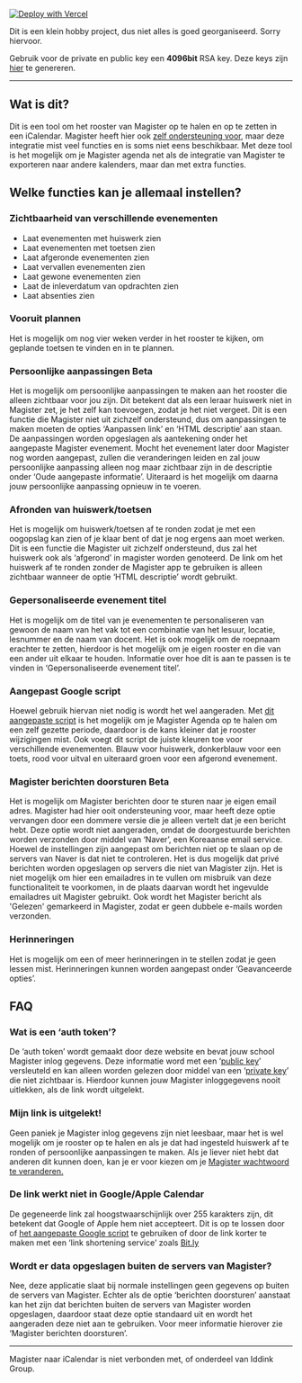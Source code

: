 [![Deploy with Vercel](https://vercel.com/button)](https://vercel.com/new/clone?repository-url=https%3A%2F%2Fgithub.com%2FHarryDeKat%2FmagIcal%2F&env=privateKey,publicKey&envDescription=Lees%20de%20readme%20op%20github%20voor%20meer%20informatie!!!&project-name=magister-naar-ical&repo-name=magIcal)

Dit is een klein hobby project, dus niet alles is goed georganiseerd. Sorry hiervoor. 

Gebruik voor de private en public key een **4096bit** RSA key. Deze keys zijn [hier](https://travistidwell.com/jsencrypt/demo/) te genereren.

---

Wat is dit?
-----------

Dit is een tool om het rooster van Magister op te halen en op te zetten in een iCalendar. Magister heeft hier ook [zelf ondersteuning voor](https://www.magister.nl/help/agenda-delen/), maar deze integratie mist veel functies en is soms niet eens beschikbaar. Met deze tool is het mogelijk om je Magister agenda net als de integratie van Magister te exporteren naar andere kalenders, maar dan met extra functies.

Welke functies kan je allemaal instellen?
-----------------------------------------

### Zichtbaarheid van verschillende evenementen

*   Laat evenementen met huiswerk zien
*   Laat evenementen met toetsen zien
*   Laat afgeronde evenementen zien
*   Laat vervallen evenementen zien
*   Laat gewone evenementen zien
*   Laat de inleverdatum van opdrachten zien
*   Laat absenties zien

### Vooruit plannen

Het is mogelijk om nog vier weken verder in het rooster te kijken, om geplande toetsen te vinden en in te plannen.

### Persoonlijke aanpassingen Beta

Het is mogelijk om persoonlijke aanpassingen te maken aan het rooster die alleen zichtbaar voor jou zijn. Dit betekent dat als een leraar huiswerk niet in Magister zet, je het zelf kan toevoegen, zodat je het niet vergeet. Dit is een functie die Magister niet uit zichzelf ondersteund, dus om aanpassingen te maken moeten de opties ‘Aanpassen link’ en ‘HTML descriptie’ aan staan. De aanpassingen worden opgeslagen als aantekening onder het aangepaste Magister evenement. Mocht het evenement later door Magister nog worden aangepast, zullen die veranderingen leiden en zal jouw persoonlijke aanpassing alleen nog maar zichtbaar zijn in de descriptie onder ‘Oude aangepaste informatie’. Uiteraard is het mogelijk om daarna jouw persoonlijke aanpassing opnieuw in te voeren.

### Afronden van huiswerk/toetsen

Het is mogelijk om huiswerk/toetsen af te ronden zodat je met een oogopslag kan zien of je klaar bent of dat je nog ergens aan moet werken. Dit is een functie die Magister uit zichzelf ondersteund, dus zal het huiswerk ook als ‘afgerond’ in magister worden genoteerd. De link om het huiswerk af te ronden zonder de Magister app te gebruiken is alleen zichtbaar wanneer de optie ‘HTML descriptie’ wordt gebruikt.

### Gepersonaliseerde evenement titel

Het is mogelijk om de titel van je evenementen te personaliseren van gewoon de naam van het vak tot een combinatie van het lesuur, locatie, lesnummer en de naam van docent. Het is ook mogelijk om de roepnaam erachter te zetten, hierdoor is het mogelijk om je eigen rooster en die van een ander uit elkaar te houden. Informatie over hoe dit is aan te passen is te vinden in ‘Gepersonaliseerde evenement titel’.

### Aangepast Google script

Hoewel gebruik hiervan niet nodig is wordt het wel aangeraden. Met [dit aangepaste script](https://script.google.com/d/1WkbpHQxsMbbFqYjrL1xKkhfaRf3gs8nsCoRewj_GEn9rTdoPc0H7xHxi/edit?usp=sharing) is het mogelijk om je Magister Agenda op te halen om een zelf gezette periode, daardoor is de kans kleiner dat je rooster wijzigingen mist. Ook voegt dit script de juiste kleuren toe voor verschillende evenementen. Blauw voor huiswerk, donkerblauw voor een toets, rood voor uitval en uiteraard groen voor een afgerond evenement.

### Magister berichten doorsturen Beta

Het is mogelijk om Magister berichten door te sturen naar je eigen email adres. Magister had hier ooit ondersteuning voor, maar heeft deze optie vervangen door een dommere versie die je alleen vertelt dat je een bericht hebt. Deze optie wordt niet aangeraden, omdat de doorgestuurde berichten worden verzonden door middel van ‘Naver’, een Koreaanse email service. Hoewel de instellingen zijn aangepast om berichten niet op te slaan op de servers van Naver is dat niet te controleren. Het is dus mogelijk dat privé berichten worden opgeslagen op servers die niet van Magister zijn. Het is niet mogelijk om hier een emailadres in te vullen om misbruik van deze functionaliteit te voorkomen, in de plaats daarvan wordt het ingevulde emailadres uit Magister gebruikt. Ook wordt het Magister bericht als 'Gelezen' gemarkeerd in Magister, zodat er geen dubbele e-mails worden verzonden.

### Herinneringen

Het is mogelijk om een of meer herinneringen in te stellen zodat je geen lessen mist. Herinneringen kunnen worden aangepast onder ‘Geavanceerde opties’.

FAQ
---

### Wat is een ‘auth token’?

De ‘auth token’ wordt gemaakt door deze website en bevat jouw school Magister inlog gegevens. Deze informatie word met een ‘[public key](https://nl.wikipedia.org/wiki/Publieke_sleutel)’ versleuteld en kan alleen worden gelezen door middel van een ‘[private key](https://nl.wikipedia.org/wiki/Geheime_sleutel)’ die niet zichtbaar is. Hierdoor kunnen jouw Magister inloggegevens nooit uitlekken, als de link wordt uitgelekt.

### Mijn link is uitgelekt!

Geen paniek je Magister inlog gegevens zijn niet leesbaar, maar het is wel mogelijk om je rooster op te halen en als je dat had ingesteld huiswerk af te ronden of persoonlijke aanpassingen te maken. Als je liever niet hebt dat anderen dit kunnen doen, kan je er voor kiezen om je [Magister wachtwoord te veranderen.](https://www.magister.nl/wp-content/uploads/2022/06/Gebruiker-wachtwoord-zelf-herstellen.pdf)

### De link werkt niet in Google/Apple Calendar

De gegeneerde link zal hoogstwaarschijnlijk over 255 karakters zijn, dit betekent dat Google of Apple hem niet accepteert. Dit is op te lossen door of [het aangepaste Google script](https://script.google.com/d/1WkbpHQxsMbbFqYjrL1xKkhfaRf3gs8nsCoRewj_GEn9rTdoPc0H7xHxi/edit?usp=sharing) te gebruiken of door de link korter te maken met een ‘link shortening service’ zoals [Bit.ly](https://bit.ly)

### Wordt er data opgeslagen buiten de servers van Magister?

Nee, deze applicatie slaat bij normale instellingen geen gegevens op buiten de servers van Magister. Echter als de optie ‘berichten doorsturen’ aanstaat kan het zijn dat berichten buiten de servers van Magister worden opgeslagen, daardoor staat deze optie standaard uit en wordt het aangeraden deze niet aan te gebruiken. Voor meer informatie hierover zie ‘Magister berichten doorsturen’.

---

Magister naar iCalendar is niet verbonden met, of onderdeel van Iddink Group.